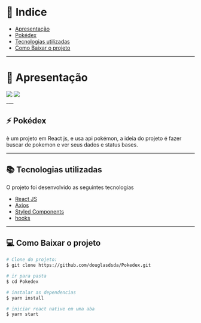 # 📕 Indice

- [Apresentação](#-apresentação)
- [Pokédex](#-pokédex)
- [Tecnologias utilizadas](#-tecnologias-utilizadas)
- [Como Baixar o projeto](#-como-baixar-o-projeto)
___

# 🚀 Apresentação
<div >
  <img src="https://ik.imagekit.io/srlnjxcdtw/Capturar_5k5c5lXlVW0.PNG">

  <img src="https://ik.imagekit.io/srlnjxcdtw/2_eqkEiuMZG.PNG">


</div>
___

## ⚡ Pokédex

è um projeto em React js, e usa api pokémon, a ideia do projeto é fazer buscar de pokemon e ver seus dados e status bases.
___
## 📚 Tecnologias utilizadas

O projeto foi desenvolvido as seguintes tecnologias

- [React JS](https://pt-br.reactjs.org/docs/getting-started.html)
- [Axios](https://github.com/axios/axios)
- [Styled Components](https://styled-components.com)
- [hooks](https://pt-br.reactjs.org/docs/hooks-intro.html)

 ___

## 💻 Como Baixar o projeto

```bash
# Clone do projeto:
$ git clone https://github.com/douglasdsda/Pokedex.git

# ir para pasta
$ cd Pokedex

# instalar as dependencias
$ yarn install

# iniciar react native em uma aba
$ yarn start


```


